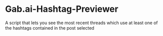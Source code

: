 # Gab.ai-Hashtag-Previewer
A script that lets you see the most recent threads which use at least one of the hashtags contained in the post selected
